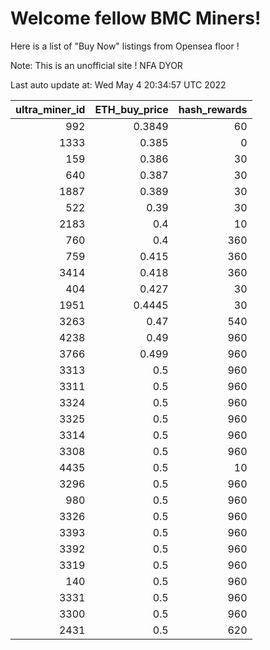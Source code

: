 # Welcome fellow BMC Miners!
Here is a list of "Buy Now" listings from Opensea floor !

Note: This is an unofficial site ! NFA DYOR


Last auto update at: Wed May  4 20:34:57 UTC 2022


|   ultra_miner_id |   ETH_buy_price |   hash_rewards |
|-----------------:|----------------:|---------------:|
|              992 |          0.3849 |             60 |
|             1333 |          0.385  |              0 |
|              159 |          0.386  |             30 |
|              640 |          0.387  |             30 |
|             1887 |          0.389  |             30 |
|              522 |          0.39   |             30 |
|             2183 |          0.4    |             10 |
|              760 |          0.4    |            360 |
|              759 |          0.415  |            360 |
|             3414 |          0.418  |            360 |
|              404 |          0.427  |             30 |
|             1951 |          0.4445 |             30 |
|             3263 |          0.47   |            540 |
|             4238 |          0.49   |            960 |
|             3766 |          0.499  |            960 |
|             3313 |          0.5    |            960 |
|             3311 |          0.5    |            960 |
|             3324 |          0.5    |            960 |
|             3325 |          0.5    |            960 |
|             3314 |          0.5    |            960 |
|             3308 |          0.5    |            960 |
|             4435 |          0.5    |             10 |
|             3296 |          0.5    |            960 |
|              980 |          0.5    |            960 |
|             3326 |          0.5    |            960 |
|             3393 |          0.5    |            960 |
|             3392 |          0.5    |            960 |
|             3319 |          0.5    |            960 |
|              140 |          0.5    |            960 |
|             3331 |          0.5    |            960 |
|             3300 |          0.5    |            960 |
|             2431 |          0.5    |            620 |